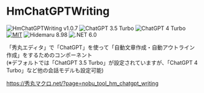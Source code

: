 # HmChatGPTWriting

![HmChatGPTWriting v1.0.7](https://img.shields.io/badge/HmChatGPTWriting-v1.0.7-6479ff.svg)
![ChatGPT 3.5 Turbo](https://img.shields.io/badge/ChatGPT-3.5_Turbo-6479ff.svg)
![ChatGPT 4 Turbo](https://img.shields.io/badge/ChatGPT-4_Turbo-6479ff.svg)
[![MIT](https://img.shields.io/badge/license-MIT-blue.svg?style=flat)](LICENSE)
![Hidemaru 8.98](https://img.shields.io/badge/Hidemaru-v8.98-6479ff.svg)
![.NET 6.0](https://img.shields.io/badge/.NET-6.0-6479ff.svg)

「秀丸エディタ」で「ChatGPT」を使って「自動文章作成・自動アウトライン作成」をするためのコンポーネント  
(※デフォルトでは「ChatGPT 3.5 Turbo」が設定されていますが、「ChatGPT 4 Turbo」など他の会話モデルも設定可能)

https://秀丸マクロ.net/?page=nobu_tool_hm_chatgpt_writing
